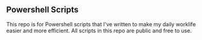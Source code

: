 ## Powershell Scripts
This repo is for Powershell scripts that I've written to make my daily worklife easier and more efficient.
All scripts in this repo are public and free to use. 
